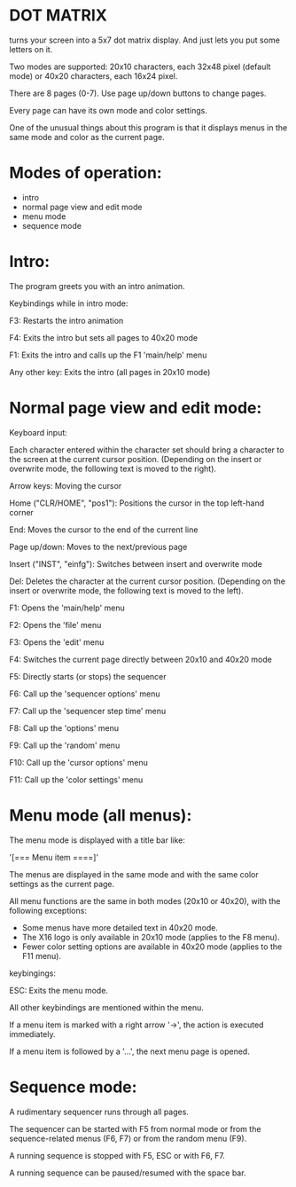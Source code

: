 # DOT MATRIX 
turns your screen into a 5x7 dot matrix display.
And just lets you put some letters on it.

Two modes are supported:
20x10 characters, each 32x48 pixel (default mode)
or
40x20 characters, each 16x24 pixel.

There are 8 pages (0-7).
Use page up/down buttons to change pages.

Every page can have its own mode and color settings.

One of the unusual things about this program is that it displays menus in the same mode and color as the current page.



# Modes of operation:
* intro
* normal page view and edit mode
* menu mode
* sequence mode

# Intro:
The program greets you with an intro animation.

Keybindings while in intro mode:

F3: Restarts the intro animation

F4: Exits the intro but sets all pages to 40x20 mode

F1: Exits the intro and calls up the F1 'main/help' menu

Any other key: Exits the intro (all pages in 20x10 mode)



# Normal page view and edit mode:

Keyboard input:

Each character entered within the character set should bring a character to the screen at the current cursor position. (Depending on the insert or overwrite mode, the following text is moved to the right).

Arrow keys: Moving the cursor

Home ("CLR/HOME", "pos1"): Positions the cursor in the top left-hand corner

End: Moves the cursor to the end of the current line

Page up/down: Moves to the next/previous page

Insert ("INST", "einfg"): Switches between insert and overwrite mode

Del: Deletes the character at the current cursor position. (Depending on the insert or overwrite mode, the following text is moved to the left).


F1: Opens the 'main/help' menu

F2: Opens the 'file' menu

F3: Opens the 'edit' menu

F4: Switches the current page directly between 20x10 and 40x20 mode

F5: Directly starts (or stops) the sequencer

F6: Call up the 'sequencer options' menu

F7: Call up the 'sequencer step time' menu

F8: Call up the 'options' menu

F9: Call up the 'random' menu

F10: Call up the 'cursor options' menu

F11: Call up the 'color settings' menu




# Menu mode (all menus):

The menu mode is displayed with a title bar like:

'[=== Menu item ====]'

The menus are displayed in the same mode and with the same color settings as the current page.

All menu functions are the same in both modes (20x10 or 40x20), with the following exceptions:

- Some menus have more detailed text in 40x20 mode.
- The X16 logo is only available in 20x10 mode (applies to the F8 menu).
- Fewer color setting options are available in 40x20 mode (applies to the F11 menu).

keybingings:

ESC: Exits the menu mode.

All other keybindings are mentioned within the menu.

If a menu item is marked with a right arrow '->', the action is executed immediately.

If a menu item is followed by a '...', the next menu page is opened.




# Sequence mode:

A rudimentary sequencer runs through all pages.

The sequencer can be started with F5 from normal mode or from the sequence-related menus (F6, F7) or from the random menu (F9).

A running sequence is stopped with F5, ESC or with F6, F7.

A running sequence can be paused/resumed with the space bar.

